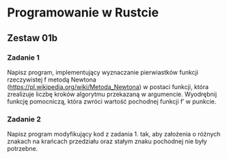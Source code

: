 # Programowanie w Rustcie

## Zestaw 01b

### Zadanie 1

Napisz program, implementujący wyznaczanie pierwiastków funkcji rzeczywistej f metodą Newtona (https://pl.wikipedia.org/wiki/Metoda_Newtona) w postaci funkcji, która zrealizuje liczbę kroków algorytmu przekazaną w argumencie. Wyodrębnij funkcję pomocniczą, która zwróci wartość pochodnej funkcji f′ w punkcie.

### Zadanie 2

Napisz program modyfikujący kod z zadania 1. tak, aby założenia o różnych znakach na krańcach przedziału oraz stałym znaku pochodnej nie były potrzebne. 
